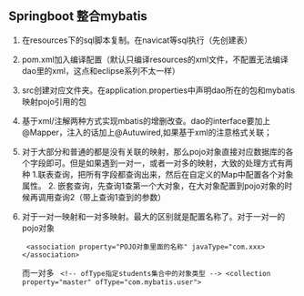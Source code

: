 ## Springboot 整合mybatis

1. 在resources下的sql脚本复制。在navicat等sql执行（先创建表）
2. pom.xml加入编译配置（默认只编译resources的xml文件，不配置无法编译dao里的xml，这点和eclipse系列不太一样）
3. src创建对应文件夹。在application.properties中声明dao所在的包和mybatis映射pojo引用的包
4. 基于xml/注解两种方式实现mbatis的增删改查。dao的interface要加上@Mapper，注入的话加上@Autuwired,如果基于xml的注意格式关联；
5. 对于大部分和普通的都是没有关联的映射，那么pojo对象直接对应数据库的各个字段即可。但是如果遇到一对一，或者一对多的映射，大致的处理方式有两种
   1.联表查询，把所有字段都查询出来，然后在自定义的Map中配置各个对象属性。
   2. 嵌套查询，先查询1查第一个大对象，在大对象配置到pojo对象的时候再调用查询2（带上查询1查到的参数）
6. 对于一对一映射和一对多映射。最大的区别就是配置名称了。对于一对一的pojo对象
    
    ` <association property="POJO对象里面的名称" javaType="com.xxx>   </association>`
    
    而一对多
    ` <!-- ofType指定students集合中的对象类型 -->
            <collection property="master" ofType="com.mybatis.user">`
